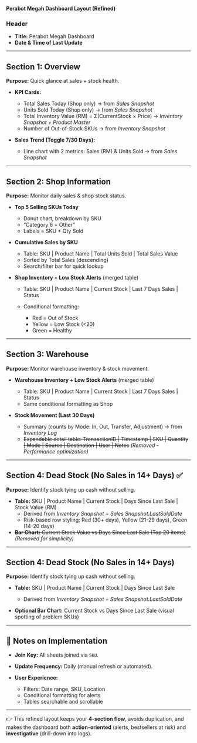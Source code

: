 **Perabot Megah Dashboard Layout (Refined)**

### **Header**

* **Title:** Perabot Megah Dashboard
* **Date & Time of Last Update** 

---

## **Section 1: Overview**

**Purpose:** Quick glance at sales + stock health.

* **KPI Cards:**

  * Total Sales Today (Shop only) → from *Sales Snapshot*
  * Units Sold Today (Shop only) → from *Sales Snapshot*
  * Total Inventory Value (RM) = Σ(CurrentStock × Price) → *Inventory Snapshot + Product Master*
  * Number of Out-of-Stock SKUs → from *Inventory Snapshot*
* **Sales Trend (Toggle 7/30 Days):**

  * Line chart with 2 metrics: Sales (RM) & Units Sold → from *Sales Snapshot*

---

## **Section 2: Shop Information**

**Purpose:** Monitor daily sales & shop stock status.

* **Top 5 Selling SKUs Today**

  * Donut chart, breakdown by SKU
  * “Category 6 = Other”
  * Labels = SKU + Qty Sold
* **Cumulative Sales by SKU**

  * Table: SKU | Product Name | Total Units Sold | Total Sales Value
  * Sorted by Total Sales (descending)
  * Search/filter bar for quick lookup
* **Shop Inventory + Low Stock Alerts** (merged table)

  * Table: SKU | Product Name | Current Stock | Last 7 Days Sales | Status
  * Conditional formatting:

    * Red = Out of Stock
    * Yellow = Low Stock (<20)
    * Green = Healthy

---

## **Section 3: Warehouse**

**Purpose:** Monitor warehouse inventory & stock movement.

* **Warehouse Inventory + Low Stock Alerts** (merged table)

  * Table: SKU | Product Name | Current Stock | Last 7 Days Sales | Status
  * Same conditional formatting as Shop
* **Stock Movement (Last 30 Days)**

  * Summary (counts by Mode: In, Out, Transfer, Adjustment) → from *Inventory Log*
  * ~~Expandable detail table: TransactionID | Timestamp | SKU | Quantity | Mode | Source | Destination | User | Notes~~ *(Removed - Performance optimization)*

---

## **Section 4: Dead Stock (No Sales in 14+ Days)** ✅

**Purpose:** Identify stock tying up cash without selling.

* **Table:** SKU | Product Name | Current Stock | Days Since Last Sale | Stock Value (RM)
  * Derived from *Inventory Snapshot* + *Sales Snapshot.LastSoldDate*
  * Risk-based row styling: Red (30+ days), Yellow (21-29 days), Green (14-20 days)
* ~~**Bar Chart:** Current Stock Value vs Days Since Last Sale (Top 20 items)~~ *(Removed for simplicity)*

---

## **Section 4: Dead Stock (No Sales in 14+ Days)**

**Purpose:** Identify stock tying up cash without selling.

* **Table:** SKU | Product Name | Current Stock | Days Since Last Sale

  * Derived from *Inventory Snapshot* + *Sales Snapshot.LastSoldDate*
* **Optional Bar Chart:** Current Stock vs Days Since Last Sale (visual spotting of problem SKUs)

---

## 🔑 Notes on Implementation

* **Join Key:** All sheets joined via `SKU`.
* **Update Frequency:** Daily (manual refresh or automated).
* **User Experience:**

  * Filters: Date range, SKU, Location
  * Conditional formatting for alerts
  * Tables searchable and scrollable

---

👉 This refined layout keeps your **4-section flow**, avoids duplication, and makes the dashboard both **action-oriented** (alerts, bestsellers at risk) and **investigative** (drill-down into logs).

